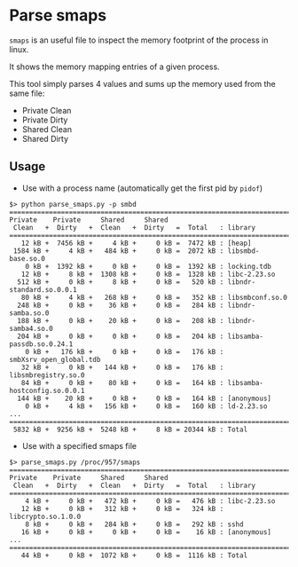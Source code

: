 # Parse smaps

`smaps` is an useful file to inspect the memory footprint of the process in linux.

It shows the memory mapping entries of a given process.

This tool simply parses 4 values and sums up the memory used from the same file:

- Private Clean
- Private Dirty
- Shared Clean
- Shared Dirty

## Usage

- Use with a process name (automatically get the first pid by `pidof`)

```
$> python parse_smaps.py -p smbd
===============================================================================
Private    Private     Shared     Shared
 Clean   +  Dirty   +  Clean   +  Dirty   =  Total   : library
===============================================================================
   12 kB +  7456 kB +     4 kB +     0 kB =  7472 kB : [heap]
 1584 kB +     4 kB +   484 kB +     0 kB =  2072 kB : libsmbd-base.so.0
    0 kB +  1392 kB +     0 kB +     0 kB =  1392 kB : locking.tdb
   12 kB +     8 kB +  1308 kB +     0 kB =  1328 kB : libc-2.23.so
  512 kB +     0 kB +     8 kB +     0 kB =   520 kB : libndr-standard.so.0.0.1
   80 kB +     4 kB +   268 kB +     0 kB =   352 kB : libsmbconf.so.0
  248 kB +     0 kB +    36 kB +     0 kB =   284 kB : libndr-samba.so.0
  188 kB +     0 kB +    20 kB +     0 kB =   208 kB : libndr-samba4.so.0
  204 kB +     0 kB +     0 kB +     0 kB =   204 kB : libsamba-passdb.so.0.24.1
    0 kB +   176 kB +     0 kB +     0 kB =   176 kB : smbXsrv_open_global.tdb
   32 kB +     0 kB +   144 kB +     0 kB =   176 kB : libsmbregistry.so.0
   84 kB +     0 kB +    80 kB +     0 kB =   164 kB : libsamba-hostconfig.so.0.0.1
  144 kB +    20 kB +     0 kB +     0 kB =   164 kB : [anonymous]
    0 kB +     4 kB +   156 kB +     0 kB =   160 kB : ld-2.23.so
...
===============================================================================
 5832 kB +  9256 kB +  5248 kB +     8 kB = 20344 kB : Total
```

- Use with a specified smaps file

```
$> parse_smaps.py /proc/957/smaps
===============================================================================
Private    Private     Shared     Shared
 Clean   +  Dirty   +  Clean   +  Dirty   =  Total   : library
===============================================================================
    4 kB +     0 kB +   472 kB +     0 kB =   476 kB : libc-2.23.so
   12 kB +     0 kB +   312 kB +     0 kB =   324 kB : libcrypto.so.1.0.0
    8 kB +     0 kB +   284 kB +     0 kB =   292 kB : sshd
   16 kB +     0 kB +     0 kB +     0 kB =    16 kB : [anonymous]
...
===============================================================================
   44 kB +     0 kB +  1072 kB +     0 kB =  1116 kB : Total
```
